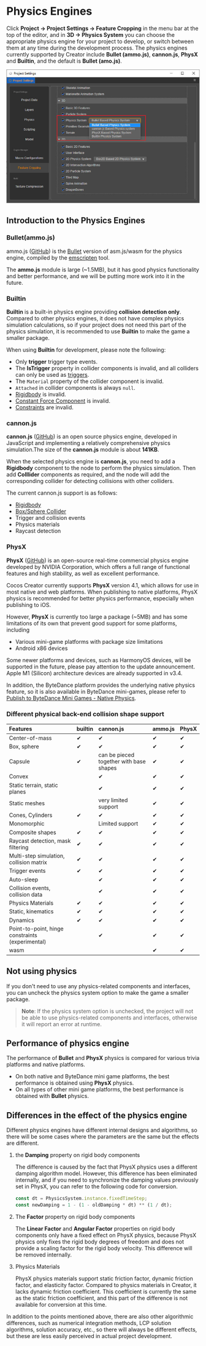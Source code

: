 # Physics Engines

Click **Project -> Project Settings -> Feature Cropping** in the menu bar at the top of the editor, and in **3D -> Physics System** you can choose the appropriate physics engine for your project to develop, or switch between them at any time during the development process. The physics engines currently supported by Creator include **Bullet (ammo.js)**, **cannon.js**, **PhysX** and **Builtin**, and the default is **Bullet (amo.js)**.

![Physics engine options](img/physics-module.jpg)

## Introduction to the Physics Engines

### Bullet(ammo.js)

ammo.js ([GitHub](https://github.com/cocos-creator/ammo.js)) is the [Bullet](https://github.com/bulletphysics/bullet3) version of asm.js/wasm for the physics engine, compiled by the [emscripten](https://github.com/emscripten-core/emscripten) tool.

The **ammo.js** module is large (~1.5MB), but it has good physics functionality and better performance, and we will be putting more work into it in the future.

### Builtin

**Builtin** is a built-in physics engine providing **collision detection only**. Compared to other physics engines, it does not have complex physics simulation calculations, so if your project does not need this part of the physics simulation, it is recommended to use **Builtin** to make the game a smaller package.

When using **Builtin** for development, please note the following:

- Only **trigger** trigger type events.
- The **IsTrigger** property in collider components is invalid, and all colliders can only be used as [triggers](physics-event.md).
- The `Material` property of the collider component is invalid.
- `Attached` in collider components is always `null`.
- [Rigidbody](physics-rigidbody.md) is invalid.
- [Constant Force Component](physics-constantForce.md) is invalid.
- [Constraints](physics-constraint.md) are invalid.

### cannon.js

**cannon.js** ([GitHub](https://github.com/cocos-creator/cannon.js)) is an open source physics engine, developed in JavaScript and implementing a relatively comprehensive physics simulation.The size of the **cannon.js** module is about **141KB**.

When the selected physics engine is **cannon.js**, you need to add a **Rigidbody** component to the node to perform the physics simulation. Then add **Colllider** components as required, and the node will add the corresponding collider for detecting collisions with other colliders.

The current cannon.js support is as follows:

- [Rigidbody](physics-rigidbody.md)
- [Box/Sphere Collider](physics-collider.md)
- Trigger and collision events
- Physics materials
- Raycast detection

### PhysX

**PhysX** ([GitHub](https://github.com/NVIDIAGameWorks/PhysX)) is an open-source real-time commercial physics engine developed by NVIDIA Corporation, which offers a full range of functional features and high stability, as well as excellent performance.

Cocos Creator currently supports **PhysX** version 4.1, which allows for use in most native and web platforms. When publishing to native platforms, PhysX physics is recommended for better physics performance, especially when publishing to iOS.

However, **PhysX** is currently too large a package (~5MB) and has some limitations of its own that prevent good support for some platforms, including

- Various mini-game platforms with package size limitations
- Android x86 devices

Some newer platforms and devices, such as HarmonyOS devices, will be supported in the future, please pay attention to the update announcement. Apple M1 (Silicon) architecture devices are already supported in v3.4.

In addition, the ByteDance platform provides the underlying native physics feature, so it is also available in ByteDance mini-games, please refer to [Publish to ByteDance Mini Games - Native Physics](../editor/publish/publish-bytedance-mini-game.md).

### Different physical back-end collision shape support

| Features | builtin | cannon.js | ammo.js | PhysX
|:--------|:--------|:----------|:--------|:----|
| Center-of-mass | ✔ | ✔ | ✔ | ✔ |
| Box, sphere | ✔ | ✔ | ✔ | ✔ | ✔
| Capsule | ✔ | can be pieced together with base shapes | ✔ |✔ |
| Convex | |✔ |✔ | ✔ | 
| Static terrain, static planes | | ✔ | ✔ |✔
| Static meshes | | very limited support | ✔ |✔ |
| Cones, Cylinders | ✔ | ✔ | ✔ | ✔ |
| Monomorphic | | Limited support | ✔ |✔
| Composite shapes | ✔ | ✔ | ✔ |✔
| Raycast detection, mask filtering | ✔ | ✔ | ✔ | ✔
| Multi-step simulation, collision matrix | ✔ | ✔ | ✔ |✔ |
| Trigger events | ✔ | ✔ | ✔ | ✔ | ✔ |
| Auto-sleep | | ✔ | ✔ |✔ |
| Collision events, collision data | | ✔ | ✔ | ✔
| Physics Materials | ✔ | ✔ | ✔ | ✔ |
| Static, kinematics | ✔ | ✔ | ✔ | ✔ |
| Dynamics | ✔ | ✔ | ✔ | ✔ |
| Point-to-point, hinge constraints (experimental) | | ✔ | ✔ | ✔
| wasm | | | ✔ |✔ |

## Not using physics

If you don't need to use any physics-related components and interfaces, you can uncheck the physics system option to make the game a smaller package.

> **Note**: If the physics system option is unchecked, the project will not be able to use physics-related components and interfaces, otherwise it will report an error at runtime.

## Performance of physics engine

The performance of **Bullet** and **PhysX** physics is compared for various trivia platforms and native platforms.

- On both native and ByteDance mini game platforms, the best performance is obtained using **PhysX** physics.
- On all types of other mini game platforms, the best performance is obtained with **Bullet** physics.

## Differences in the effect of the physics engine

Different physics engines have different internal designs and algorithms, so there will be some cases where the parameters are the same but the effects are different.

1. the **Damping** property on rigid body components

    The difference is caused by the fact that PhysX physics uses a different damping algorithm model. However, this difference has been eliminated internally, and if you need to synchronize the damping values previously set in PhysX, you can refer to the following code for conversion.

    ```ts
    const dt = PhysicsSystem.instance.fixedTimeStep;
    const newDamping = 1 - (1 - oldDamping * dt) ** (1 / dt);
    ```

2. The **Factor** property on rigid body components

    The **Linear Factor** and **Angular Factor** properties on rigid body components only have a fixed effect on PhysX physics, because PhysX physics only fixes the rigid body degrees of freedom and does not provide a scaling factor for the rigid body velocity. This difference will be removed internally.

3. Physics Materials

    PhysX physics materials support static friction factor, dynamic friction factor, and elasticity factor. Compared to physics materials in Creator, it lacks dynamic friction coefficient. This coefficient is currently the same as the static friction coefficient, and this part of the difference is not available for conversion at this time.

In addition to the points mentioned above, there are also other algorithmic differences, such as numerical integration methods, LCP solution algorithms, solution accuracy, etc., so there will always be different effects, but these are less easily perceived in actual project development.
